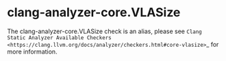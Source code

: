 clang-analyzer-core.VLASize
===========================

The clang-analyzer-core.VLASize check is an alias, please see
`Clang Static Analyzer Available Checkers <https://clang.llvm.org/docs/analyzer/checkers.html#core-vlasize>`\_
for more information.
